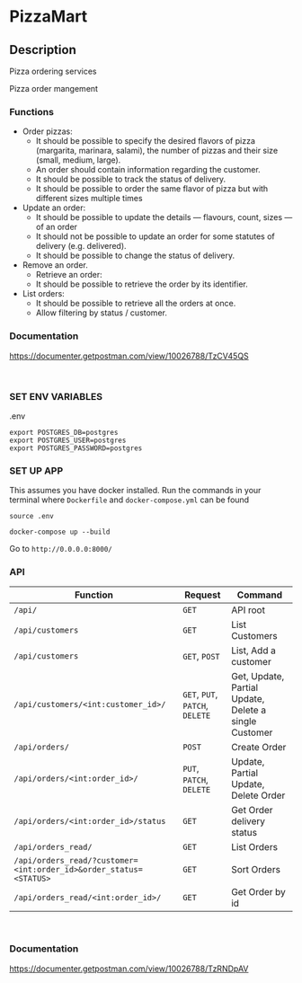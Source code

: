 # PizzaMart

## Description
Pizza ordering services

Pizza order mangement
### Functions 
* Order pizzas:
	* It should be possible to specify the desired flavors of pizza (margarita, marinara, salami), the number of pizzas and their size (small, medium, large).
    * An order should contain information regarding the customer.
	* It should be possible to track the status of delivery.
    * It should be possible to order the same flavor of pizza but with different sizes multiple times
* Update an order:
	* It should be possible to update the details — flavours, count, sizes — of an order
    * It should not be possible to update an order for some statutes of delivery (e.g. delivered).
	* It should be possible to change the status of delivery.
* Remove an order.
	* Retrieve an order:
	* It should be possible to retrieve the order by its identifier.
* List orders:
	* It should be possible to retrieve all the orders at once.
	* Allow filtering by status / customer.




### Documentation
https://documenter.getpostman.com/view/10026788/TzCV45QS

<br>

### SET ENV VARIABLES
.env
```
export POSTGRES_DB=postgres
export POSTGRES_USER=postgres
export POSTGRES_PASSWORD=postgres
```

### SET UP APP

This assumes you have docker installed. Run the commands in your terminal where `Dockerfile` and `docker-compose.yml` can be found

`source .env`

`docker-compose up --build`

Go to  `http://0.0.0.0:8000/`



### API 
| Function                                   | Request| Command                 |
| ------------------------------------------ | -------| ------------------------|
| `/api/`                                    |`GET`   | API root                |
| `/api/customers`                           |`GET`   | List Customers          |
| `/api/customers`                           |`GET`, `POST`   | List, Add a customer|
| `/api/customers/<int:customer_id>/`         |`GET`, `PUT`, `PATCH`, `DELETE`| Get, Update, Partial Update, Delete a single Customer|
| `/api/orders/`                             |`POST`  | Create Order            |
| `/api/orders/<int:order_id>/`              |`PUT`, `PATCH`, `DELETE`| Update, Partial Update, Delete Order|
| `/api/orders/<int:order_id>/status`        |`GET`   | Get Order delivery status|
| `/api/orders_read/`                        |`GET`   | List Orders             |
| `/api/orders_read/?customer=<int:order_id>&order_status=<STATUS>`|`GET`   | Sort Orders|
| `/api/orders_read/<int:order_id>/`             |`GET`   | Get Order by id|

<br>

### Documentation
https://documenter.getpostman.com/view/10026788/TzRNDpAV